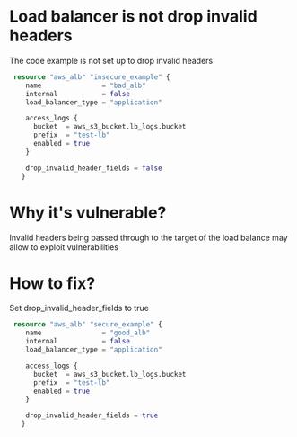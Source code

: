 # Load balancer is not drop invalid headers

The code example is not set up to drop invalid headers

```terraform
 resource "aws_alb" "insecure_example" {
    name               = "bad_alb"
    internal           = false
    load_balancer_type = "application"

    access_logs {
      bucket  = aws_s3_bucket.lb_logs.bucket
      prefix  = "test-lb"
      enabled = true
    }

    drop_invalid_header_fields = false
   }

```

# Why it's vulnerable?
Invalid headers being passed through to the target of the load balance may allow to exploit vulnerabilities

# How to fix?

Set drop_invalid_header_fields to true

```terraform
 resource "aws_alb" "secure_example" {
    name               = "good_alb"
    internal           = false
    load_balancer_type = "application"

    access_logs {
      bucket  = aws_s3_bucket.lb_logs.bucket
      prefix  = "test-lb"
      enabled = true
    }

    drop_invalid_header_fields = true
   }
```
